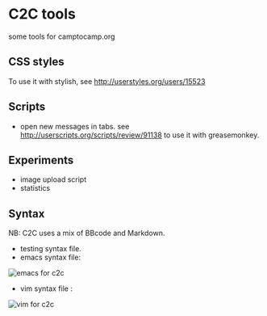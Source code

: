 # C2C tools

some tools for camptocamp.org

## CSS styles

To use it with stylish, see <http://userstyles.org/users/15523>

## Scripts

* open new messages in tabs. see <http://userscripts.org/scripts/review/91138> to use it with greasemonkey.

## Experiments

* image upload script
* statistics

## Syntax

NB: C2C uses a mix of BBcode and Markdown.

* testing syntax file.
* emacs syntax file:

![emacs for c2c](http://saimon.org/public/c2c/emacs-c2c_m.jpg)

* vim syntax file :

![vim for c2c](http://saimon.org/public/c2c/gvim-c2c_m.jpg)
